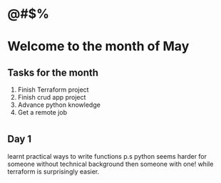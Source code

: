 # @#$%


# Welcome to the month of May
## Tasks for the month
1. Finish Terraform project 
2. Finish crud app project 
3. Advance python knowledge 
4. Get a remote job


#

## Day 1
learnt practical ways to write functions
p.s python seems harder for someone without technical background then someone with one! while terraform is surprisingly easier.
